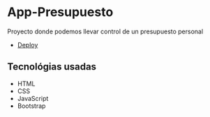 # App-Presupuesto
Proyecto donde podemos llevar control de un presupuesto personal

- [Deploy](https://project-presupuesto.netlify.app/)

## Tecnológias usadas
- HTML
- CSS
- JavaScript
- Bootstrap